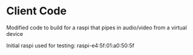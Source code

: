 # Client Code
Modified code to build for a raspi that pipes in audio/video from a virtual device

Initial raspi used for testing: raspi-e4:5f:01:a0:50:5f

